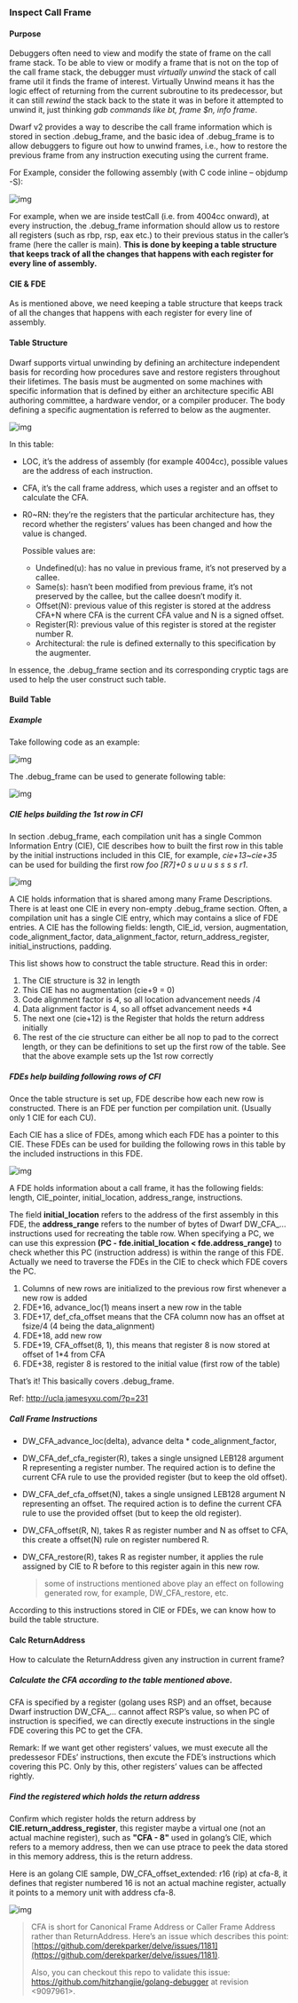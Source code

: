 ### Inspect Call Frame

#### Purpose

Debuggers often need to view and modify the state of frame on the call frame stack. To be able to view or modify a frame that is not on the top of the call frame stack, the debugger must *virtually unwind* the stack of call frame util it finds the frame of interest. Virtually Unwind means it has the logic effect of returning from the current subroutine to its predecessor, but it can still *rewind* the stack back to the state it was in before it attempted to unwind it, just thinking *gdb commands like bt, frame $n, info frame*.

 

Dwarf v2 provides a way to describe the call frame information which is stored in section .debug_frame, and the basic idea of .debug_frame is to allow debuggers to figure out how to unwind frames, i.e., how to restore the previous frame from any instruction executing using the current frame.

 

For Example, consider the following assembly (with C code inline – objdump -S):

![img](assets/clip_image003.png)

For example, when we are inside testCall (i.e. from 4004cc onward), at every instruction, the .debug_frame information should allow us to restore all registers (such as rbp, rsp, eax etc.) to their previous status in the caller’s frame (here the caller is main). **This is done by keeping a table structure that keeps track of all the changes that happens with each register for every line of assembly.**

 

#### CIE & FDE

As is mentioned above, we need keeping a table structure that keeps track of all the changes that happens with each register for every line of assembly. 

#### Table Structure

Dwarf supports virtual unwinding by defining an architecture independent basis for recording how procedures save and restore registers throughout their lifetimes. The basis must be augmented on some machines with specific information that is defined by either an architecture specific ABI authoring committee, a hardware vendor, or a compiler producer. The body defining a specific augmentation is referred to below as the augmenter.

![img](assets/clip_image004.png)

 

In this table:

- LOC, it’s the address of assembly (for example 4004cc), possible values are the address of each instruction.

- CFA, it’s the call frame address, which uses a register and an offset to calculate the CFA.

- R0~RN: they’re the registers that the particular architecture has, they record whether the registers’ values has been changed and how the value is changed.

  Possible values are:

  - Undefined(u): has no value in previous frame, it’s not preserved by a callee.
  - Same(s): hasn’t been modified from previous frame, it’s not preserved by the callee, but the callee doesn’t modify it.
  - Offset(N): previous value of this register is stored at the address CFA+N where CFA is the current CFA value and N is a signed offset.
  - Register(R): previous value of this register is stored at the register number R.
  - Architectural: the rule is defined externally to this specification by the augmenter.

In essence, the .debug_frame section and its corresponding cryptic tags are used to help the user construct such table.

 

#### Build Table

##### Example

Take following code as an example:

 

![img](assets/clip_image005.png)

The .debug_frame can be used to generate following table:

![img](assets/clip_image006.png)

 

##### CIE helps building the 1st row in CFI

In section .debug_frame, each compilation unit has a single Common Information Entry (CIE), CIE describes how to built the first row in this table by the initial instructions included in this CIE, for example, *cie+13~cie+35* can be used for building the first row *foo [R7]+0 s u u u s s s s r1*.

 

![img](assets/clip_image007.png)

 

A CIE holds information that is shared among many Frame Descriptions. There is at least one CIE in every non-empty .debug_frame section. Often, a compilation unit has a single CIE entry, which may contains a slice of FDE entries. A CIE has the following fields: length, CIE_id, version, augmentation, code_alignment_factor, data_alignment_factor, return_address_register, initial_instructions, padding.

This list shows how to construct the table structure. Read this in order:

1. The CIE structure is 32 in length
2. This CIE has no augmentation (cie+9 = 0)
3. Code alignment factor is 4, so all location advancement needs /4
4. Data alignment factor is 4, so all offset advancement needs *4
5. The next one (cie+12) is the Register that holds the return address initially
6. The rest of the cie structure can either be all nop to pad to the correct length, or they can be definitions to set up the first row of the table. See that the above example sets up the 1st row correctly



#####  FDEs help building following rows of CFI

Once the table structure is set up, FDE describe how each new row is constructed. There is an FDE per function per compilation unit. (Usually only 1 CIE for each CU).

Each CIE has a slice of FDEs, among which each FDE has a pointer to this CIE. These FDEs can be used for building the following rows in this table by the included instructions in this FDE.

![img](assets/clip_image008.png)

 

A FDE holds information about a call frame, it has the following fields: length, CIE_pointer, initial_location, address_range, instructions.

The field **initial_location** refers to the address of the first assembly in this FDE, the **address_range** refers to the number of bytes of Dwarf DW_CFA_... instructions used for recreating the table row. When specifying a PC, we can use this expression **(PC - fde.initial_location < fde.address_range)** to check whether this PC (instruction address) is within the range of this FDE. Actually we need to traverse the FDEs in the CIE to check which FDE covers the PC.

1. Columns of new rows are initialized to the previous row first whenever a new row is added
2. FDE+16, advance_loc(1) means insert a new row in the table
3. FDE+17, def_cfa_offset means that the CFA column now has an offset at fsize/4 (4 being the data_alignment)
4. FDE+18, add new row
5. FDE+19, CFA_offset(8, 1), this means that register 8 is now stored at offset of 1*4 from CFA
6. FDE+38, register 8 is restored to the initial value (first row of the table)

That’s it! This basically covers .debug_frame.

Ref: http://ucla.jamesyxu.com/?p=231

 

##### Call Frame Instructions

- DW_CFA_advance_loc(delta), advance delta * code_alignment_factor,

- DW_CFA_def_cfa_register(R), takes a single unsigned LEB128 argument R representing a register number. The required action is to define the current CFA rule to use the provided register (but to keep the old offset).

- DW_CFA_def_cfa_offset(N), takes a single unsigned LEB128 argument N representing an offset. The required action is to define the current CFA rule to use the provided offset  (but to keep the old register).

- DW_CFA_offset(R, N), takes R as register number and N as offset to CFA, this create a offset(N) rule on register numbered R.

- DW_CFA_restore(R), takes R as register number, it applies the rule assigned by CIE to R before to this register again in this new row.

  > some of instructions mentioned above play an effect on following generated row, for example, DW_CFA_restore, etc.

According to this instructions stored in CIE or FDEs, we can know how to build the table structure.



#### Calc ReturnAddress

 

How to calculate the ReturnAddress given any instruction in current frame?

##### Calculate the CFA according to the table mentioned above.

CFA is specified by a register (golang uses RSP) and an offset, because Dwarf instruction DW_CFA_... cannot affect RSP’s value, so when PC of instruction is specified, we can directly execute instructions in the single FDE covering this PC to get the CFA.

Remark: If we want get other registers’ values, we must execute all the predessesor FDEs’ instructions, then excute the FDE’s instructions which covering this PC. Only by this, other registers’ values can be affected rightly.



##### Find the registered which holds the return address

Confirm which register holds the return address by **CIE.return_address_register**, this register maybe a virtual one (not an actual machine register), such as **"CFA - 8"** used in golang’s CIE, which refers to a memory address, then we can use ptrace to peek the data  stored in this memory address, this is the return address.

Here is an golang CIE sample, DW_CFA_offset_extended: r16 (rip) at cfa-8, it defines that register numbered 16 is not an actual machine register, actually it points to a memory unit with address cfa-8.

![img](assets/clip_image009.png)

 

> CFA is short for Canonical Frame Address or Caller Frame Address rather than ReturnAddress. Here’s an issue which describes this point: [https://github.com/derekparker/delve/issues/1181](https://github.com/derekparker/delve/issues/1181).
>
> Also, you can checkout this repo to validate this issue: https://github.com/hitzhangjie/golang-debugger at revision <9097961>.

